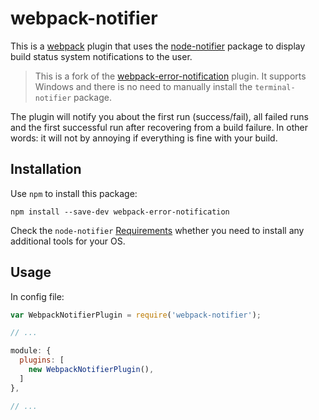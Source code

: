 # webpack-notifier

This is a [webpack](http://webpack.github.io/) plugin that uses the
[node-notifier](https://github.com/mikaelbr/node-notifier) package to
display build status system notifications to the user.

> This is a fork of the 
[webpack-error-notification](https://github.com/vsolovyov/webpack-error-notification)
plugin. It supports Windows and there is no need to manually install
the `terminal-notifier` package.

The plugin will notify you about the first run (success/fail),
all failed runs and the first successful run after recovering from
a build failure. In other words: it will not by annoying if everything
is fine with your build.


## Installation

Use `npm` to install this package:

    npm install --save-dev webpack-error-notification

Check the `node-notifier`
[Requirements](https://github.com/mikaelbr/node-notifier#requirements)
whether you need to install any additional tools for your OS.


## Usage

In config file:

```js
var WebpackNotifierPlugin = require('webpack-notifier');

// ...

module: {
  plugins: [
    new WebpackNotifierPlugin(),
  ]
},

// ...
```
